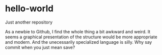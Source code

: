 # hello-world
Just another repository

As a newbie to Github, I find the whole thing a bit awkward and weird. It seems a graphical presentation of the structure would be more appropriate and modern. And the unecessarily specialized language is silly. Why say commit when you just mean save?
